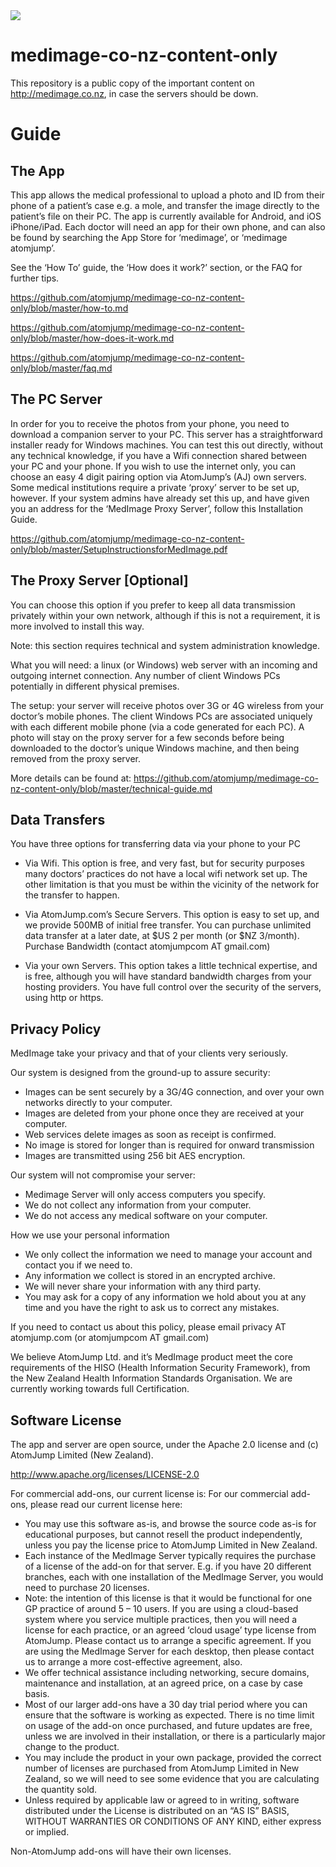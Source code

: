 <img src="https://atomjump.com/images/logo80.png">



# medimage-co-nz-content-only
This repository is a public copy of the important content on http://medimage.co.nz,  in case the servers should be down.


# Guide


## The App

This app allows the medical professional to upload a photo and ID from their phone of a patient’s case e.g. a mole, and transfer the image directly to the patient’s file on their PC. The app is currently available for Android, and iOS iPhone/iPad. Each doctor will need an app for their own phone, and can also be found by searching the App Store for ‘medimage’, or ‘medimage atomjump’.

See the ‘How To’ guide, the ‘How does it work?’ section, or the FAQ for further tips.

https://github.com/atomjump/medimage-co-nz-content-only/blob/master/how-to.md

https://github.com/atomjump/medimage-co-nz-content-only/blob/master/how-does-it-work.md

https://github.com/atomjump/medimage-co-nz-content-only/blob/master/faq.md


## The PC Server

In order for you to receive the photos from your phone, you need to download a companion server to your PC. This server has a straightforward installer ready for Windows machines. You can test this out directly, without any technical knowledge, if you have a Wifi connection shared between your PC and your phone. If you wish to use the internet only, you can choose an easy 4 digit pairing option via AtomJump’s (AJ) own servers. Some medical institutions require a private ‘proxy’ server to be set up, however. If your system admins have already set this up, and have given you an address for the ‘MedImage Proxy Server’, follow this Installation Guide.

https://github.com/atomjump/medimage-co-nz-content-only/blob/master/SetupInstructionsforMedImage.pdf

## The Proxy Server [Optional]

You can choose this option if you prefer to keep all data transmission privately within your own network, although if this is not a requirement, it is more involved to install this way.

Note: this section requires technical and system administration knowledge.

What you will need: a linux (or Windows) web server with an incoming and outgoing internet connection. Any number of client Windows PCs potentially in different physical premises.

The setup: your server will receive photos over 3G or 4G wireless from your doctor’s mobile phones. The client Windows PCs are associated uniquely with each different mobile phone (via a code generated for each PC). A photo will stay on the proxy server for a few seconds before being downloaded to the doctor’s unique Windows machine, and then being removed from the proxy server.

More details can be found at:
https://github.com/atomjump/medimage-co-nz-content-only/blob/master/technical-guide.md


## Data Transfers

You have three options for transferring data via your phone to your PC

* Via Wifi. This option is free, and very fast, but for security purposes many doctors’ practices do not have a local wifi network set up. The other limitation is that you must be within the vicinity of the network for the transfer to happen.

* Via AtomJump.com’s Secure Servers. This option is easy to set up, and we provide 500MB of initial free transfer. You can purchase unlimited data transfer at a later date, at $US 2 per month (or $NZ 3/month).
Purchase Bandwidth (contact atomjumpcom AT gmail.com)

* Via your own Servers. This option takes a little technical expertise, and is free, although you will have standard bandwidth charges from your hosting providers. You have full control over the security of the servers, using http or https.


## Privacy Policy

MedImage take your privacy and that of your clients very seriously.

Our system is designed from the ground-up to assure security:

* Images can be sent securely by a 3G/4G connection, and over your own networks directly to your computer.
* Images are deleted from your phone once they are received at your computer.
* Web services delete images as soon as receipt is confirmed.
* No image is stored for longer than is required for onward transmission
* Images are transmitted using 256 bit AES encryption.

Our system will not compromise your server:

* Medimage Server will only access computers you specify.
* We do not collect any information from your computer.
* We do not access any medical software on your computer.

How we use your personal information

* We only collect the information we need to manage your account and contact you if we need to.
* Any information we collect is stored in an encrypted archive.
* We will never share your information with any third party.
* You may ask for a copy of any information we hold about you at any time and you have the right to ask us to correct any mistakes.

If you need to contact us about this policy, please email privacy AT atomjump.com (or atomjumpcom AT gmail.com)

We believe AtomJump Ltd. and it’s MedImage product meet the core requirements of the HISO (Health Information Security Framework), from the New Zealand Health Information Standards Organisation. We are currently working towards full Certification.

 

 

## Software License

The app and server are open source, under the Apache 2.0 license and (c) AtomJump Limited (New Zealand).  

http://www.apache.org/licenses/LICENSE-2.0

For commercial add-ons, our current license is: 
For our commercial add-ons, please read our current license here:

* You may use this software as-is, and browse the source code as-is for educational purposes, but cannot resell the product independently, unless you pay the license price to AtomJump Limited in New Zealand.
* Each instance of the MedImage Server typically requires the purchase of a license of the add-on for that server. E.g. if you have 20 different branches, each with one installation of the MedImage Server, you would need to purchase 20 licenses.
* Note: the intention of this license is that it would be functional for one GP practice of around 5 – 10 users. If you are using a cloud-based system where you service multiple practices, then you will need a license for each practice, or an agreed ‘cloud usage’ type license from AtomJump. Please contact us to arrange a specific agreement. If you are using the MedImage Server for each desktop, then please contact us to arrange a more cost-effective agreement, also.
* We offer technical assistance including networking, secure domains, maintenance and installation, at an agreed price, on a case by case basis.
* Most of our larger add-ons have a 30 day trial period where you can ensure that the software is working as expected. There is no time limit on usage of the add-on once purchased, and future updates are free, unless we are involved in their installation, or there is a particularly major change to the product.
* You may include the product in your own package, provided the correct number of licenses are purchased from AtomJump Limited in New Zealand, so we will need to see some evidence that you are calculating the quantity sold.
* Unless required by applicable law or agreed to in writing, software distributed under the License is distributed on an “AS IS” BASIS, WITHOUT WARRANTIES OR CONDITIONS OF ANY KIND, either express or implied.

Non-AtomJump add-ons will have their own licenses.
